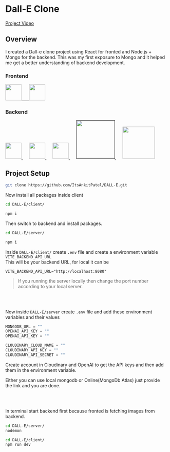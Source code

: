 # Dall-E Clone

[Project Video](https://github.com/SLajuwomi/ai-image-generator/assets/111301988/dda1baf0-75b6-41f8-989e-197a3b419645)



## Overview

I created a Dall-e clone project using React for fronted and Node.js + Mongo for the backend. This was my first exposure to Mongo and it helped me get a better understanding of backend development.

### Frontend

 <p align="left">
 <a href="https://react.dev" target="_blank"><img src="https://cdn.jsdelivr.net/gh/devicons/devicon@latest/icons/react/react-original-wordmark.svg" height="50"/> &nbsp;&nbsp;&nbsp;&nbsp;
 </a>
<a href="https://tailwindcss.com/">
<img src="https://cdn.jsdelivr.net/gh/devicons/devicon@latest/icons/tailwindcss/tailwindcss-original.svg" height="50"/>
</a>
</p>
 
### Backend

<p align="left">
<a href="https://nodejs.org/en" target="_blank">
<img src="https://cdn.jsdelivr.net/gh/devicons/devicon@latest/icons/nodejs/nodejs-original-wordmark.svg" height="50"/>
</a>&nbsp;&nbsp;&nbsp;&nbsp;
<a href="https://expressjs.com/" target="_blank">
<img src="https://cdn.jsdelivr.net/gh/devicons/devicon@latest/icons/express/express-original-wordmark.svg" height="50" />
</a>&nbsp;&nbsp;&nbsp;&nbsp;
<a href="https://www.mongodb.com/" target="_blank">
<img src="https://cdn.jsdelivr.net/gh/devicons/devicon@latest/icons/mongodb/mongodb-original-wordmark.svg" height="50"/>
</a>&nbsp;&nbsp;&nbsp;&nbsp;
<a href="" target="_blank">
<img src="https://www.logo.wine/a/logo/Cloudinary/Cloudinary-Logo.wine.svg" width="120">
</a>&nbsp;&nbsp;&nbsp;&nbsp;
<a href="https://openai.com/product">
<img src="https://upload.wikimedia.org/wikipedia/commons/4/4d/OpenAI_Logo.svg" width="100">
</a>
</p>

## Project Setup

```bash
git clone https://github.com/ItsAnkitPatel/DALL-E.git
```

Now install all packages inside client

```bash
cd DALL-E/client/

npm i
```

Then switch to backend and install packages.

```bash
cd DALL-E/server/

npm i
```

Inside `DALL-E/client/` create `.env` file and create a environment variable `VITE_BACKEND_API_URL` <br>
This will be your backend URL, for local it can be

```
VITE_BACKEND_API_URL="http://localhost:8080"
```

> If you running the server locally then change the port number according to your local server.

<br>
<br>

Now inside `DALL-E/server` create `.env` file and add these environment variables and their values

```js
MONGODB_URL = ""
OPENAI_API_KEY = ""
OPENAI_API_KEY = ""

CLOUDINARY_CLOUD_NAME = ""
CLOUDINARY_API_KEY = ""
CLOUDINARY_API_SECRET = ""
```

Create account in Cloudinary and OpenAI to get the API keys and then add them in the environment variable.

Either you can use local mongodb or Online(MongoDb Atlas) just provide the link and you are done.

<br>
<br>

In terminal start backend first because fronted is fetching images from backend.

```bash
cd DALL-E/server/
nodemon
```

```bash
cd DALL-E/client/
npm run dev
```

<br>
